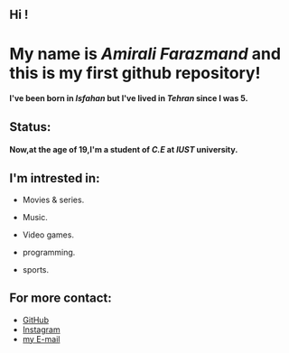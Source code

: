 
 
## Hi !

# My name is  _Amirali Farazmand_ and this is my first github repository!

#### I've been born in _Isfahan_ but I've lived in _Tehran_ since I was 5.

## Status:
#### Now,at the age of 19,I'm a student of _C.E_ at _IUST_ university.


## I'm intrested in:
- Movies & series.

- Music.

- Video games.

- programming.

- sports.
 
 ## For more contact:
 
- [GitHub](http://github.com/AmiraliFarazmand) 
- [Instagram](https://www.instagram.com/amiralifrzmnd/)
- [my E-mail](amiralifm1407@gmail.com)




